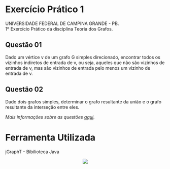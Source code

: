 # Exercício Prático 1

UNIVERSIDADE FEDERAL DE CAMPINA GRANDE - PB.  
1º Exercício Prático da disciplina Teoria dos Grafos.

## Questão 01
Dado um vértice v de um grafo G simples direcionado, encontrar todos os vizinhos indiretos de entrada de v, ou seja, aqueles que não são vizinhos de entrada de v, mas são vizinhos de entrada pelo menos um vizinho de entrada de v.

## Questão 02
Dado dois grafos simples, determinar o grafo resultante da união e o grafo resultante da interseção entre eles.

_Mais informações sobre as questões [aqui](instrucoes/Exercício%20Prático%2001.pdf "Exercício Prático 1")._

# Ferramenta Utilizada
jGraphT - Bibilioteca Java



<p align="center">
  <img src="http://alumni.computacao.ufcg.edu.br/static/logica/images/logo.png"/>
</p>
